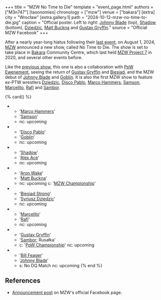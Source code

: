 +++
title = "MZW No Time to Die"
template = "event_page.html"
authors = ["M3n747"]
[taxonomies]
chronology = ["mzw"]
venue = ["bakara"]
[extra]
city = "Wrocław"
[extra.gallery.1]
path = "2024-10-12-mzw-no-time-to-die.jpg"
caption = "Official poster. Left to right: [Johnny Blade](@/w/johnny-blade.md) (top), [Shadow](@/w/shadow.md) (bottom), [Dziedzic](@/w/dziedzic.md), [Matt Buckna](@/w/matt-buckna.md) and [Gustav Gryffin](@/w/gustav-gryffin.md)."
source = "Official MZW Facebook"
+++

After a nearly year-long hiatus following their [last event](@/e/ppw/2023-09-23-ppw_mzw-zadnych-granic.md), on August 1, 2024, [MZW](@/o/mzw.md) announced a new show, called No Time to Die.
The show is set to take place in [Bakara](@/v/bakara.md) Community Centre, which last held [MZW Project 7](@/e/mzw/2020-01-18-mzw-project-7-golden-road.md) in 2020, and several other events before.

Like the [previous show](@/e/ppw/2023-09-23-ppw_mzw-zadnych-granic.md), this one is also a collaboration with [PpW Ewenement](@/o/ppw.md), seeing the return of [Gustav Gryffin](@/w/gustav-gryffin.md) and [Biesiad](@/w/biesiad.md), and the MZW debut of [Johnny Blade](@/w/johnny-blade.md) and [Goblin](@/w/goblin.md). It is also the first MZW show to feature ex-PTW wrestlers [Dziedzic](@/w/dziedzic.md), [Disco Pablo](@/w/disco-pablo.md), [Marco Hammers](@/w/marco-hammers.md), [Samson](@/w/samson.md), [Marcelito](@/w/marcelito.md), [Rafi](@/w/rafi.md) and [Sambor](@/w/sambor.md).

{% card() %}
- - '[Marco Hammers](@/w/marco-hammers.md)'
  - '[Samson](@/w/samson.md)'
  - nc: upcoming
- - '[Disco Pablo](@/w/disco-pablo.md)'
  - '[Goblin](@/w/goblin.md)'
  - nc: upcoming
- - '[Shadow](@/w/shadow.md)'
  - '[Alex Ace](@/w/alex-ace.md)'
  - nc: upcoming
- - '[Aron Wake](@/w/aron-wake.md)'
  - '[Matt Buckna](@/w/matt-buckna.md)'
  - nc: upcoming
    c: '[MZW Championship](@/c/mzw-championship.md)'
- - '[Biesiad Strong](@/w/biesiad.md)'
  - '[Syriusz Dziedzic](@/w/dziedzic.md)'
  - nc: upcoming
- - '[Marcelito](@/w/marcelito.md)'
  - '[Rafi](@/w/rafi.md)'
  - nc: upcoming
- - '[Gustav Gryffin](@/w/gustav-gryffin.md)'
  - '[Sambor](@/w/sambor.md); Rusałka'
  - c: '[PpW Championship](@/c/ppw-championship.md)'
    nc: upcoming
- - '[Bill Feager](@/w/feager.md)'
  - '[Johnny Blade](@/w/johnny-blade.md)'
  - s: No DQ Match
    nc: upcoming
{% end %}

## References

* [Announcement post](https://www.facebook.com/photo/?fbid=893308346160890&set=a.548442050647523) on MZW's official Facebook page.
